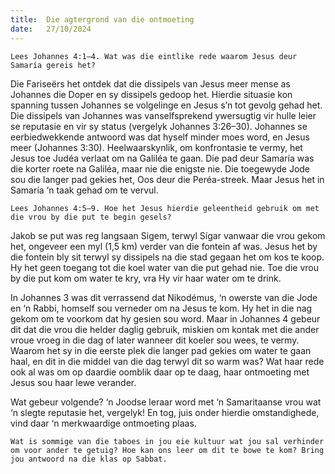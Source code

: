 ```yaml
---
title:  Die agtergrond van die ontmoeting
date:   27/10/2024
---
```


`Lees Johannes 4:1–4. Wat was die eintlike rede waarom Jesus deur Samaría gereis het?`

Die Fariseërs het ontdek dat die dissipels van Jesus meer mense as Johannes die Doper en sy dissipels gedoop het. Hierdie situasie kon spanning tussen Johannes se volgelinge en Jesus s’n tot gevolg gehad het. Die dissipels van Johannes was vanselfsprekend ywersugtig vir hulle leier se reputasie en vir sy status (vergelyk Johannes 3:26–30). Johannes se eerbiedwekkende antwoord was dat hyself minder moes word, en Jesus meer (Johannes 3:30). Heelwaarskynlik, om konfrontasie te vermy, het Jesus toe Judéa verlaat om na Galiléa te gaan. Die pad deur Samaría was die korter roete na Galiléa, maar nie die enigste nie. Die toegewyde Jode sou die langer pad gekies het, Oos deur die Peréa-streek. Maar Jesus het in Samaría ‘n taak gehad om te vervul.

`Lees Johannes 4:5–9. Hoe het Jesus hierdie geleentheid gebruik om met die vrou by die put te begin gesels?`

Jakob se put was reg langsaan Sigem, terwyl Sígar vanwaar die vrou gekom het, ongeveer een myl (1,5 km) verder van die fontein af was. Jesus het by die fontein bly sit terwyl sy dissipels na die stad gegaan het om kos te koop. Hy het geen toegang tot die koel water van die put gehad nie. Toe die vrou by die put kom om water te kry, vra Hy vir haar water om te drink.

In Johannes 3 was dit verrassend dat Nikodémus, ‘n owerste van die Jode en ‘n Rabbi, homself sou verneder om na Jesus te kom. Hy het in die nag gekom om te voorkom dat hy gesien sou word. Maar in Johannes 4 gebeur dit dat die vrou die helder daglig gebruik, miskien om kontak met die ander vroue vroeg in die dag of later wanneer dit koeler sou wees, te vermy. Waarom het sy in die eerste plek die langer pad gekies om water te gaan haal, en dit in die middel van die dag terwyl dit so warm was? Wat haar rede ook al was om op daardie oomblik daar op te daag, haar ontmoeting met Jesus sou haar lewe verander.

Wat gebeur volgende? ‘n Joodse leraar word met ‘n Samaritaanse vrou wat ‘n slegte reputasie het, vergelyk! En tog, juis onder hierdie omstandighede, vind daar ‘n merkwaardige ontmoeting plaas.

`Wat is sommige van die taboes in jou eie kultuur wat jou sal verhinder om voor ander te getuig? Hoe kan ons leer om dit te bowe te kom? Bring jou antwoord na die klas op Sabbat.`